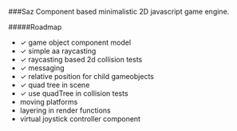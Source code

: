 ###Saz
Component based minimalistic 2D javascript game engine.

#####Roadmap 
* ✓ game object component model
* ✓ simple aa raycasting
* ✓ raycasting based 2d collision tests
* ✓ messaging
* ✓ relative position for child gameobjects
* ✓ quad tree in scene
* ✓ use quadTree in collision tests
* moving platforms
* layering in render functions
* virtual joystick controller component